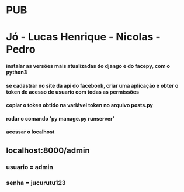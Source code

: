 # PUB
# Jó - Lucas Henrique - Nicolas - Pedro

#### instalar as versões mais atualizadas do django e do facepy, com o python3 
#### se cadastrar no site da api do facebook, criar uma aplicação e obter o token de acesso de usuario com todas as permissões
#### copiar o token obtido na variável token no arquivo posts.py
#### rodar o comando 'py manage.py runserver'
#### acessar o localhost

## localhost:8000/admin
### usuario = admin
### senha = jucurutu123
